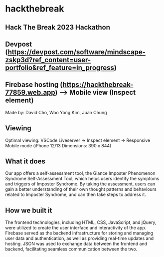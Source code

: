 # hackthebreak
## Hack The Break 2023 Hackathon 
## Devpost (https://devpost.com/software/mindscape-zskp3d?ref_content=user-portfolio&ref_feature=in_progress)
## Firebase hosting (https://hackthebreak-77859.web.app) --> Mobile view (Inspect element)

Made by: David Cho, Woo Yong Kim, Juan Chung

## Viewing
Optimal viewing: VSCode Liveserver -> Inspect element -> Responsive Mobile mode (iPhone 12/13 Dimensions: 390 x 844)

## What it does
Our app offers a self-assessment tool, the Glance Imposter Phenomenon Syndrome Self-Assessment Tool, which helps users identify the symptoms and triggers of Imposter Syndrome. By taking the assessment, users can gain a better understanding of their own thought patterns and behaviours related to Imposter Syndrome, and can then take steps to address it. 

## How we built it
The frontend technologies, including HTML, CSS, JavaScript, and jQuery, were utilized to create the user interface and interactivity of the app. Firebase served as the backend infrastructure for storing and managing user data and authentication, as well as providing real-time updates and hosting. JSON was used to exchange data between the frontend and backend, facilitating seamless communication between the two. 

